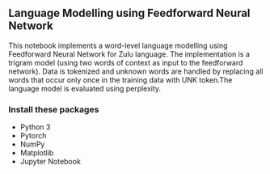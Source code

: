 ## Language Modelling using Feedforward Neural Network
This notebook implements a word-level language modelling using Feedforward Neural Network for Zulu language. The implementation is a trigram model (using two words of context as input to the feedforward network). Data is tokenized and unknown words are handled by replacing all words that occur only once in the training data with UNK token.The language model is evaluated using perplexity. 

### Install these packages
- Python 3
- Pytorch
- NumPy
- Matplotlib
- Jupyter Notebook